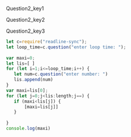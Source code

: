 Question2_key1


Question2_key2


Question2_key3


```javascript
let c=require("readline-sync");
let loop_time=c.question("enter loop time: ");
 
var maxi=0;
let lis=[ ]
for (let i=1;i<=loop_time;i++) {
   let num=c.question("enter number: ")
   lis.append(num)
}
var maxi=lis[0];
for (let j=0;j<lis:length;j==) {
   if (maxi<lis[j]) {
       [maxi=lis[j]]
   }
 
}
console.log(maxi)

```
